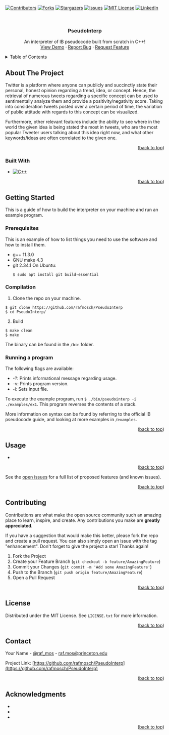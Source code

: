 <!-- Improved compatibility of back to top link: See: https://github.com/othneildrew/Best-README-Template/pull/73 -->
<a name="readme-top"></a>
<!--
*** Thanks for checking out the Best-README-Template. If you have a suggestion
*** that would make this better, please fork the repo and create a pull request
*** or simply open an issue with the tag "enhancement".
*** Don't forget to give the project a star!
*** Thanks again! Now go create something AMAZING! :D
-->



<!-- PROJECT SHIELDS -->
<!--
*** I'm using markdown "reference style" links for readability.
*** Reference links are enclosed in brackets [ ] instead of parentheses ( ).
*** See the bottom of this document for the declaration of the reference variables
*** for contributors-url, forks-url, etc. This is an optional, concise syntax you may use.
*** https://www.markdownguide.org/basic-syntax/#reference-style-links
-->
[![Contributors][contributors-shield]][contributors-url]
[![Forks][forks-shield]][forks-url]
[![Stargazers][stars-shield]][stars-url]
[![Issues][issues-shield]][issues-url]
[![MIT License][license-shield]][license-url]
[![LinkedIn][linkedin-shield]][linkedin-url]



<!-- PROJECT LOGO -->
<br />
<div align="center">
<h3 align="center">PseudoInterp</h3>

  <p align="center">
    An interpreter of IB pseudocode built from scratch in C++!
    <br />
    <a href="https://github.com/rafmosch/PseudoInterp">View Demo</a>
    ·
    <a href="https://github.com/rafmosch/PseudoInterp/issues">Report Bug</a>
    ·
    <a href="https://github.com/rafmosch/PseudoInterp/issues">Request Feature</a>
  </p>
</div>



<!-- TABLE OF CONTENTS -->
<details>
  <summary>Table of Contents</summary>
  <ol>
    <li>
      <a href="#about-the-project">About The Project</a>
      <ul>
        <li><a href="#built-with">Built With</a></li>
      </ul>
    </li>
    <li>
      <a href="#getting-started">Getting Started</a>
      <ul>
        <li><a href="#prerequisites">Prerequisites</a></li>
        <li><a href="#installation">Installation</a></li>
      </ul>
    </li>
    <li><a href="#usage">Usage</a></li>
    <li><a href="#contributing">Contributing</a></li>
    <li><a href="#license">License</a></li>
    <li><a href="#contact">Contact</a></li>
    <li><a href="#acknowledgments">Acknowledgments</a></li>
  </ol>
</details>



<!-- ABOUT THE PROJECT -->
## About The Project

<!-- [![Product Name Screen Shot][product-screenshot]](https://example.com) -->

Twitter is a platform where anyone can publicly and succinctly state their personal, honest opinion regarding a trend, idea, or concept. Hence, the retrieval of numerous tweets regarding a specific concept can be used to sentimentally analyze them and provide a positivity/negativity score. Taking into consideration tweets posted over a certain period of time, the variation of public attitude with regards to this concept can be visualized.

Furthermore, other relevant features include the ability to see where in the world the given idea is being stated the most in tweets, who are the most popular Tweeter users talking about this idea right now, and what other keywords/ideas are often correlated to the given one.

<p align="right">(<a href="#readme-top">back to top</a>)</p>

### Built With
* [![C++][Cpp-badge]][Cpp-url]

<p align="right">(<a href="#readme-top">back to top</a>)</p>


<!-- GETTING STARTED -->
## Getting Started

This is a guide of how to build the interpreter on your machine and run an example program.

### Prerequisites

This is an example of how to list things you need to use the software and how to install them.
* g++ 11.3.0
* GNU make 4.3
* git 2.34.1
On Ubuntu:
  ```
  $ sudo apt install git build-essential
  ```

### Compilation

1. Clone the repo on your machine.
  ```
  $ git clone https://github.com/rafmosch/PseudoInterp
  $ cd PseudoInterp/
  ```
2. Build
  ```
  $ make clean
  $ make
  ```
  The binary can be found in the `/bin` folder.

### Running a program

The following flags are available:
* -?: Prints informational message regarding usage.
* -v: Prints program version.
* -i: Sets input file.

To execute the example program, run `$ ./bin/pseudointerp -i ./examples/ex1`.
This program reverses the contents of a stack.

More information on syntax can be found by referring to the official IB pseudocode guide, and looking at more examples in `/examples`.


<p align="right">(<a href="#readme-top">back to top</a>)</p>

<!-- USAGE EXAMPLES -->
## Usage

* 

<!--_For more examples, please refer to the [Documentation](https://example.com)_-->

<p align="right">(<a href="#readme-top">back to top</a>)</p>


See the [open issues](https://github.com/rafmosch/PseudoInterp/issues) for a full list of proposed features (and known issues).

<p align="right">(<a href="#readme-top">back to top</a>)</p>



<!-- CONTRIBUTING -->
## Contributing

Contributions are what make the open source community such an amazing place to learn, inspire, and create. Any contributions you make are **greatly appreciated**.

If you have a suggestion that would make this better, please fork the repo and create a pull request. You can also simply open an issue with the tag "enhancement".
Don't forget to give the project a star! Thanks again!

1. Fork the Project
2. Create your Feature Branch (`git checkout -b feature/AmazingFeature`)
3. Commit your Changes (`git commit -m 'Add some AmazingFeature'`)
4. Push to the Branch (`git push origin feature/AmazingFeature`)
5. Open a Pull Request

<p align="right">(<a href="#readme-top">back to top</a>)</p>



<!-- LICENSE -->
## License

Distributed under the MIT License. See `LICENSE.txt` for more information.

<p align="right">(<a href="#readme-top">back to top</a>)</p>



<!-- CONTACT -->
## Contact

Your Name - [@raf_mos](https://twitter.com/raf_mos) - raf.mos@princeton.edu

Project Link: [https://github.com/rafmosch/PseudoInterp](https://github.com/rafmosch/PseudoInterp)

<p align="right">(<a href="#readme-top">back to top</a>)</p>



<!-- ACKNOWLEDGMENTS -->
## Acknowledgments

* []()
* []()
* []()

<p align="right">(<a href="#readme-top">back to top</a>)</p>



<!-- MARKDOWN LINKS & IMAGES -->
<!-- https://www.markdownguide.org/basic-syntax/#reference-style-links -->
[contributors-shield]: https://img.shields.io/github/contributors/rafmosch/PseudoInterp.svg?style=for-the-badge
[contributors-url]: https://github.com/rafmosch/PseudoInterp/graphs/contributors
[forks-shield]: https://img.shields.io/github/forks/rafmosch/PseudoInterp.svg?style=for-the-badge
[forks-url]: https://github.com/rafmosch/PseudoInterp/network/members
[stars-shield]: https://img.shields.io/github/stars/rafmosch/PseudoInterp.svg?style=for-the-badge
[stars-url]: https://github.com/rafmosch/PseudoInterp/stargazers
[issues-shield]: https://img.shields.io/github/issues/rafmosch/PseudoInterp.svg?style=for-the-badge
[issues-url]: https://github.com/rafmosch/PseudoInterp/issues
[license-shield]: https://img.shields.io/github/license/rafmosch/PseudoInterp.svg?style=for-the-badge
[license-url]: https://github.com/rafmosch/PseudoInterp/blob/master/LICENSE.txt
[linkedin-shield]: https://img.shields.io/badge/-LinkedIn-black.svg?style=for-the-badge&logo=linkedin&colorB=555
[linkedin-url]: https://www.linkedin.com/in/rafael-moschopoulos-50161b281/
[product-screenshot]: images/screenshot.png

[Cpp-badge]: https://img.shields.io/badge/C++-blue?style=for-the-badge&logo=cplusplus&logoColor=ffffff
[Cpp-url]: https://isocpp.org/




